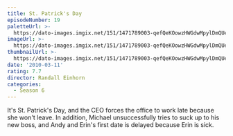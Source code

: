 ```yaml
---
title: St. Patrick's Day
episodeNumber: 19
paletteUrl: >-
  https://dato-images.imgix.net/151/1471789003-qefQeKOowzHWGdwMpylDmQUe1w4.jpg?auto=enhance&ch=DPR%2CWidth&palette=json
imageUrl: >-
  https://dato-images.imgix.net/151/1471789003-qefQeKOowzHWGdwMpylDmQUe1w4.jpg?auto=compress%2Cformat&ch=DPR%2CWidth&w=500
thumbnailUrl: >-
  https://dato-images.imgix.net/151/1471789003-qefQeKOowzHWGdwMpylDmQUe1w4.jpg?auto=enhance&ch=DPR%2CWidth&fit=crop&fm=jpg&h=280&w=500
date: '2010-03-11'
rating: 7.7
director: Randall Einhorn
categories:
  - Season 6
---
```


It's St. Patrick's Day, and the CEO forces the office to work late because she won't leave. In addition, Michael unsuccessfully tries to suck up to his new boss, and Andy and Erin's first date is delayed because Erin is sick.